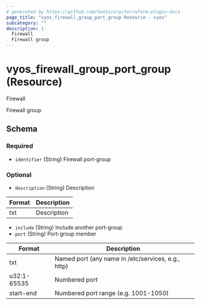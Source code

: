 ```yaml
---
# generated by https://github.com/hashicorp/terraform-plugin-docs
page_title: "vyos_firewall_group_port_group Resource - vyos"
subcategory: ""
description: |-
  Firewall
  Firewall group
---
```


# vyos_firewall_group_port_group (Resource)

Firewall

Firewall group



<!-- schema generated by tfplugindocs -->
## Schema

### Required

- `identifier` (String) Firewall port-group

### Optional

- `description` (String) Description

|  Format  |  Description  |
|----------|---------------|
|  txt  |  Description  |
- `include` (String) Include another port-group
- `port` (String) Port-group member

|  Format  |  Description  |
|----------|---------------|
|  txt  |  Named port (any name in /etc/services, e.g., http)  |
|  u32:1-65535  |  Numbered port  |
|  start-end  |  Numbered port range (e.g. 1001-1050)  |
